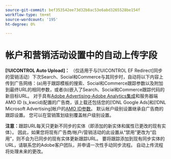 ```yaml
---
source-git-commit: bef353542ee73d32b8ac53e6abd3265528be154f
workflow-type: tm+mt
source-wordcount: '195'
ht-degree: 0%

---
```

# 帐户和营销活动设置中的自动上传字段

**[!UICONTROL Auto Upload]：** （仅适用于与[!UICONTROL EF Redirect]同步的营销活动）下次Search、Social和Commerce与其同步时，自动将以下内容上传到广告网络：(a)用于跟踪模板的搜索、Social和Commerce跟踪参数以及附加到最终URL的相同参数，或者(b)嵌入了Search、Social和Commerce跟踪代码的新目标URL。 对于具有[Adobe Advertising-Adobe Analytics集成](https://experienceleague.adobe.com/docs/advertising/integrations/analytics/overview.html)和服务器端AMO ID (s_kwcid)配置的广告商，该上载还包括您的[!DNL Google Ads]和[!DNL Microsoft Advertising]帐户的[AMO ID参数](/help/integrations/analytics/ids.md#amo-id)。 默认帐户级别设置继承自广告商的跟踪设置。 您可以在营销策划级别覆盖帐户级别设置。

**注意：**&#x200B;跟踪URL每天只更新不同步的实体（即添加的新实体和属性已更改的现有实体）。 因此，如果您将现有广告商/帐户/营销活动的此设置从“禁用”更改为“启用”，则不会为已同步的现有实体更新跟踪URL。 要将跟踪添加到现有同步实体的URL，请联系您的Adobe客户团队，并申请一次性手动同步流程。 自动上传流程将处理未来的更改。
